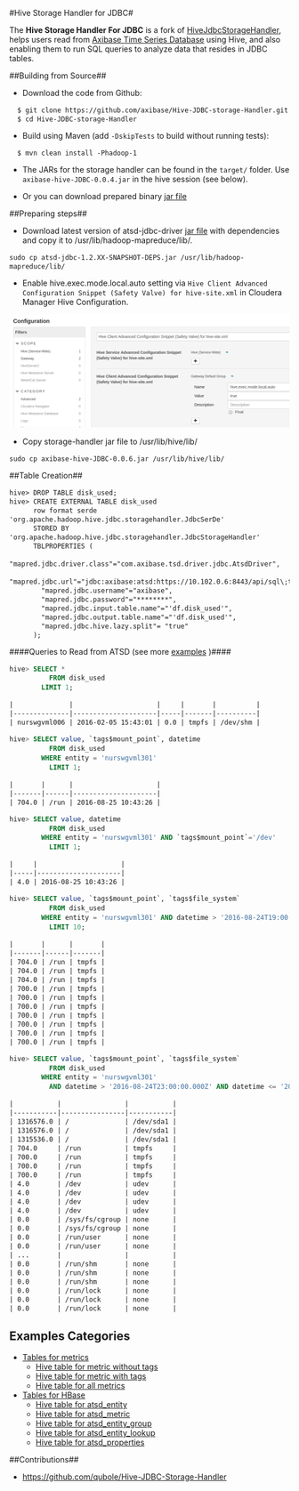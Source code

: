 #Hive Storage Handler for JDBC#

The **Hive Storage Handler For JDBC** is a fork of [HiveJdbcStorageHandler](https://github.com/qubole/Hive-JDBC-Storage-Handler), helps users read from [Axibase Time Series Database](http://axibase.com/products/axibase-time-series-database/) using Hive, and also enabling them to run SQL queries to analyze data that resides in JDBC tables.


##Building from Source##
* Download the code from Github:
```
  $ git clone https://github.com/axibase/Hive-JDBC-storage-Handler.git
  $ cd Hive-JDBC-storage-Handler
```

* Build using Maven (add ```-DskipTests``` to build without running tests):

```
  $ mvn clean install -Phadoop-1
```

* The JARs for the storage handler can be found in the ```target/``` folder. Use ```axibase-hive-JDBC-0.0.4.jar``` in the hive session (see below).

* Or you can download prepared binary [jar file](https://github.com/axibase/Hive-JDBC-Storage-Handler/releases/download/RELEASE-0.0.6/axibase-hive-JDBC-0.0.6.jar)

##Preparing steps##

* Download latest version of atsd-jdbc-driver [jar file](https://github.com/axibase/atsd-jdbc/releases/download/RELEASE-1.2.11/atsd-jdbc-1.2.11-DEPS.jar) with dependencies and copy it to /usr/lib/hadoop-mapreduce/lib/.

```
sudo cp atsd-jdbc-1.2.XX-SNAPSHOT-DEPS.jar /usr/lib/hadoop-mapreduce/lib/
```

* Enable hive.exec.mode.local.auto setting via `Hive Client Advanced Configuration Snippet (Safety Valve) for hive-site.xml` in Cloudera Manager Hive Configuration.

![](images/local-mode.png)


* Copy storage-handler jar file to /usr/lib/hive/lib/

```
sudo cp axibase-hive-JDBC-0.0.6.jar /usr/lib/hive/lib/
```

##Table Creation##

```
hive> DROP TABLE disk_used;
hive> CREATE EXTERNAL TABLE disk_used
      row format serde 'org.apache.hadoop.hive.jdbc.storagehandler.JdbcSerDe'
      STORED BY 'org.apache.hadoop.hive.jdbc.storagehandler.JdbcStorageHandler'
      TBLPROPERTIES (
        "mapred.jdbc.driver.class"="com.axibase.tsd.driver.jdbc.AtsdDriver",
        "mapred.jdbc.url"="jdbc:axibase:atsd:https://10.102.0.6:8443/api/sql\;trustServerCertificate=true\;strategy=file",
        "mapred.jdbc.username"="axibase",
        "mapred.jdbc.password"="********",
        "mapred.jdbc.input.table.name"="'df.disk_used'",
        "mapred.jdbc.output.table.name"="'df.disk_used'",
        "mapred.jdbc.hive.lazy.split"= "true"
      );
```


####Queries to Read from ATSD (see more [examples](/examples.md) )####
```sql
hive> SELECT * 
          FROM disk_used 
        LIMIT 1;
```

```ls
|              |                     |     |       |          | 
|--------------|---------------------|-----|-------|----------| 
| nurswgvml006 | 2016-02-05 15:43:01 | 0.0 | tmpfs | /dev/shm | 
```

```sql
hive> SELECT value, `tags$mount_point`, datetime  
          FROM disk_used 
        WHERE entity = 'nurswgvml301' 
          LIMIT 1;
```

```ls
|       |      |                     | 
|-------|------|---------------------| 
| 704.0 | /run | 2016-08-25 10:43:26 | 
```

```sql
hive> SELECT value, datetime 
          FROM disk_used 
        WHERE entity = 'nurswgvml301' AND `tags$mount_point`='/dev' 
          LIMIT 1;
```

```ls
|     |                     | 
|-----|---------------------| 
| 4.0 | 2016-08-25 10:43:26 | 
```

```sql
hive> SELECT value, `tags$mount_point`, `tags$file_system` 
          FROM disk_used 
        WHERE entity = 'nurswgvml301' AND datetime > '2016-08-24T19:00:00.000Z' 
          LIMIT 10;
```

```ls
|       |      |       | 
|-------|------|-------| 
| 704.0 | /run | tmpfs | 
| 704.0 | /run | tmpfs | 
| 704.0 | /run | tmpfs | 
| 700.0 | /run | tmpfs | 
| 700.0 | /run | tmpfs | 
| 700.0 | /run | tmpfs | 
| 700.0 | /run | tmpfs | 
| 700.0 | /run | tmpfs | 
| 700.0 | /run | tmpfs | 
| 700.0 | /run | tmpfs | 
```

```sql
hive> SELECT value, `tags$mount_point`, `tags$file_system` 
          FROM disk_used 
        WHERE entity = 'nurswgvml301' 
          AND datetime > '2016-08-24T23:00:00.000Z' AND datetime <= '2016-08-25T10:45:00.000Z' order by value desc;
```

```ls
|           |                |           | 
|-----------|----------------|-----------| 
| 1316576.0 | /              | /dev/sda1 | 
| 1316576.0 | /              | /dev/sda1 | 
| 1315536.0 | /              | /dev/sda1 | 
| 704.0     | /run           | tmpfs     | 
| 700.0     | /run           | tmpfs     | 
| 700.0     | /run           | tmpfs     | 
| 700.0     | /run           | tmpfs     | 
| 4.0       | /dev           | udev      | 
| 4.0       | /dev           | udev      | 
| 4.0       | /dev           | udev      | 
| 4.0       | /dev           | udev      | 
| 0.0       | /sys/fs/cgroup | none      | 
| 0.0       | /sys/fs/cgroup | none      | 
| 0.0       | /run/user      | none      | 
| 0.0       | /run/user      | none      | 
| ...       |                |           | 
| 0.0       | /run/shm       | none      | 
| 0.0       | /run/shm       | none      | 
| 0.0       | /run/shm       | none      | 
| 0.0       | /run/lock      | none      | 
| 0.0       | /run/lock      | none      | 
| 0.0       | /run/lock      | none      | 
```

## Examples Categories

* [Tables for metrics](examples.md#jdbcstoragehandler)
    * [Hive table for metric without tags](examples.md#hive-table-for-metric-without-tags)
    * [Hive table for metric with tags](examples.md#hive-table-for-metric-with-tags)
    * [Hive table for all metrics](examples.md#hive-table-for-atsd_series)
* [Tables for HBase](examples.md#hbasestoragehandler)
    * [Hive table for atsd_entity](examples.md#hive-table-for-atsd_entity)
    * [Hive table for atsd_metric](examples.md#hive-table-for-atsd_metric)
    * [Hive table for atsd_entity_group](examples.md#hive-table-for-atsd_entity_group)
    * [Hive table for atsd_entity_lookup](examples.md#hive-table-for-atsd_entity_lookup)
    * [Hive table for atsd_properties](examples.md#hive-table-for-atsd_properties)


##Contributions##
* https://github.com/qubole/Hive-JDBC-Storage-Handler
